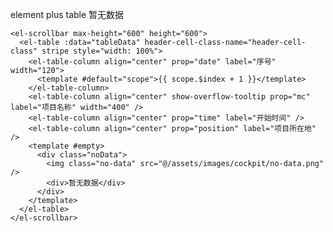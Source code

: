 element plus table 暂无数据    
    
    
    <el-scrollbar max-height="600" height="600">
      <el-table :data="tableData" header-cell-class-name="header-cell-class" stripe style="width: 100%">
        <el-table-column align="center" prop="date" label="序号" width="120">
          <template #default="scope">{{ scope.$index + 1 }}</template>
        </el-table-column>
        <el-table-column align="center" show-overflow-tooltip prop="mc" label="项目名称" width="400" />
        <el-table-column align="center" prop="time" label="开始时间" />
        <el-table-column align="center" prop="position" label="项目所在地" />
        <template #empty>
          <div class="noData">
            <img class="no-data" src="@/assets/images/cockpit/no-data.png" />
            <div>暂无数据</div>
          </div>
        </template>
      </el-table>
    </el-scrollbar>